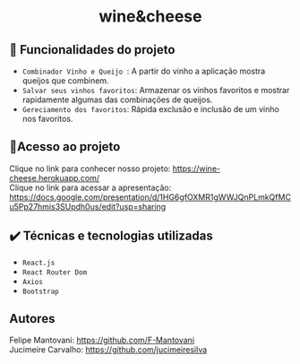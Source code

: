 <h1 align="center"> wine&cheese </h1>

## 🔨 Funcionalidades do projeto

- `Combinador Vinho e Queijo `: A partir do vinho a aplicação mostra queijos que combinem.
- `Salvar seus vinhos favoritos`: Armazenar os vinhos favoritos e mostrar rapidamente algumas das combinações de queijos.
- `Gereciamento dos favoritos`: Rápida exclusão e inclusão de um vinho nos favoritos.


## 📁Acesso ao projeto

Clique no link para conhecer nosso projeto: https://wine-cheese.herokuapp.com/ <br>
Clique no link para acessar a apresentação: https://docs.google.com/presentation/d/1HG6gfOXMR1gWWJQnPLmkQfMCu5Pp27hmis3SUpdh0us/edit?usp=sharing

## ✔️ Técnicas e tecnologias utilizadas

- `React.js`
- `React Router Dom`
- `Axios`
- `Bootstrap`

## Autores

Felipe Mantovani: https://github.com/F-Mantovani <br>
Jucimeire Carvalho: https://github.com/jucimeiresilva




